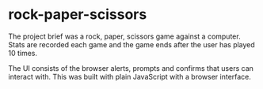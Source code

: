 # rock-paper-scissors

The project brief was a rock, paper, scissors game against a computer. Stats are recorded each game and the game ends after the user has played 10 times.

The UI consists of the browser alerts, prompts and confirms that users can interact with. This was built with plain JavaScript with a browser interface.
